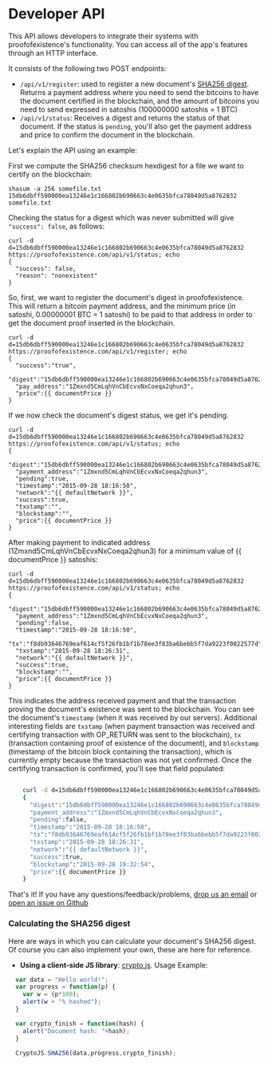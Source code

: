 # Developer API

This API allows developers to integrate their systems with
proofofexistence's functionality. You can access all of the app's
features through an HTTP interface.

It consists of the following two POST endpoints:

-   `/api/v1/register`: used to register a new
    document's [SHA256 digest](#sha256). Returns a payment address
    where you need to send the bitcoins to have the document certified
    in the blockchain, and the amount of bitcoins you need to send
    expressed in satoshis (100000000 satoshis = 1 BTC)
-   `/api/v1/status`: Receives a digest and returns the
    status of that document. If the status is `pending`, you'll also
    get the payment address and price to confirm the document in the
    blockchain.

Let's explain the API using an example:

First we compute the SHA256 checksum hexdigest for a file we want to
certify on the blockchain:

    shasum -a 256 somefile.txt
    15db6dbff590000ea13246e1c166802b690663c4e0635bfca78049d5a8762832  somefile.txt

Checking the status for a digest which was never submitted will give
`"success": false`, as follows:

    curl -d d=15db6dbff590000ea13246e1c166802b690663c4e0635bfca78049d5a8762832 https://proofofexistence.com/api/v1/status; echo
    {
      "success": false,
      "reason": "nonexistent"
    }

So, first, we want to register the document's digest in
proofofexistence. This will return a bitcoin payment address, and the
minimum price (in satoshi, 0.00000001 BTC = 1 satoshi) to be paid to
that address in order to get the document proof inserted in the
blockchain.

    curl -d d=15db6dbff590000ea13246e1c166802b690663c4e0635bfca78049d5a8762832 https://proofofexistence.com/api/v1/register; echo
    {
      "success":"true",
      "digest":"15db6dbff590000ea13246e1c166802b690663c4e0635bfca78049d5a8762832",
      "pay_address":"1Zmxnd5CmLqhVnCbEcvxNxCoeqa2qhun3",
      "price":{{ documentPrice }}
    }

If we now check the document's digest status, we get it's pending.

    curl -d d=15db6dbff590000ea13246e1c166802b690663c4e0635bfca78049d5a8762832 https://proofofexistence.com/api/v1/status; echo
    {
      "digest":"15db6dbff590000ea13246e1c166802b690663c4e0635bfca78049d5a8762832",
      "payment_address":"1Zmxnd5CmLqhVnCbEcvxNxCoeqa2qhun3",
      "pending":true,
      "timestamp":"2015-09-28 18:16:50",
      "network":"{{ defaultNetwork }}",
      "success":true,
      "txstamp":"",
      "blockstamp":"",
      "price":{{ documentPrice }}
    }

After making payment to indicated address
(1Zmxnd5CmLqhVnCbEcvxNxCoeqa2qhun3) for a minimum value of {{
documentPrice }} satoshis:

    curl -d d=15db6dbff590000ea13246e1c166802b690663c4e0635bfca78049d5a8762832 https://proofofexistence.com/api/v1/status; echo
    {
      "digest":"15db6dbff590000ea13246e1c166802b690663c4e0635bfca78049d5a8762832",
      "payment_address":"1Zmxnd5CmLqhVnCbEcvxNxCoeqa2qhun3",
      "pending":false,
      "timestamp":"2015-09-28 18:16:50",
      "tx":"f8db93646769eaf614cf5f26fb1bf1b78ee3f83ba6bebb5f7da9223f0022577d",
      "txstamp":"2015-09-28 18:26:31",
      "network":"{{ defaultNetwork }}",
      "success":true,
      "blockstamp":"",
      "price":{{ documentPrice }}
    }

This indicates the address received payment and that the transaction
proving the document's existence was sent to the blockchain. You can
see the document's `timestamp` (when it was received by our servers).
Additional interesting fields are `txstamp` (when payment transaction
was received and certifying transaction with OP\_RETURN was sent to the
blockchain), `tx` (transaction containing proof of existence of the
document), and `blockstamp` (timestamp of the bitcoin block containing
the transaction), which is currently empty because the transaction was
not yet confirmed. Once the certifying transaction is confirmed, you'll
see that field populated:

```sh

    curl -d d=15db6dbff590000ea13246e1c166802b690663c4e0635bfca78049d5a8762832 https://proofofexistence.com/api/v1/status; echo
    {
      "digest":"15db6dbff590000ea13246e1c166802b690663c4e0635bfca78049d5a8762832",
      "payment_address":"1Zmxnd5CmLqhVnCbEcvxNxCoeqa2qhun3",
      "pending":false,
      "timestamp":"2015-09-28 18:16:50",
      "tx":"f8db93646769eaf614cf5f26fb1bf1b78ee3f83ba6bebb5f7da9223f0022577d",
      "txstamp":"2015-09-28 18:26:31",
      "network":"{{ defaultNetwork }}",
      "success":true,
      "blockstamp":"2015-09-28 19:32:54",
      "price":{{ documentPrice }}
    }
```

That's it! If you have any questions/feedback/problems, [drop us an
email](mailto:admin@proofofexistence.com) or [open an issue on Github](https://github.com/proofofexistence/proofofexistence/issues)

### Calculating the SHA256 digest

Here are ways in which you can calculate your document's SHA256 digest.
Of course you can also implement your own, these are here for reference.

-   **Using a client-side JS library**: [crypto.js](/js/crypto.js).
    Usage Example:

```js
  var data = "Hello world!";
  var progress = function(p) {
    var w = (p*100);
    alert(w + "% hashed");
  }

  var crypto_finish = function(hash) {
    alert("Document hash: "+hash);
  }
  
  CryptoJS.SHA256(data,progress,crypto_finish);

```
